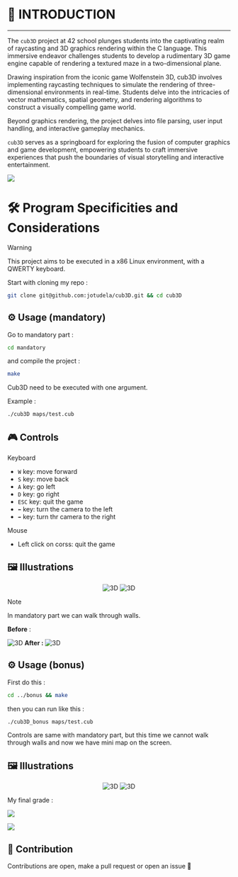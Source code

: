 # 🚀 INTRODUCTION

---

The `cub3D` project at 42 school plunges students into the captivating realm of raycasting and 3D graphics rendering within the C language. This immersive endeavor challenges students to develop a rudimentary 3D game engine capable of rendering a textured maze in a two-dimensional plane.

Drawing inspiration from the iconic game Wolfenstein 3D, cub3D involves implementing raycasting techniques to simulate the rendering of three-dimensional environments in real-time. Students delve into the intricacies of vector mathematics, spatial geometry, and rendering algorithms to construct a visually compelling game world.

Beyond graphics rendering, the project delves into file parsing, user input handling, and interactive gameplay mechanics.

`cub3D` serves as a springboard for exploring the fusion of computer graphics and game development, empowering students to craft immersive experiences that push the boundaries of visual storytelling and interactive entertainment.

![](https://raw.githubusercontent.com/andreasbm/readme/master/assets/lines/rainbow.png)

# 🛠️  Program Specificities and Considerations

> [!WARNING]
> This project aims to be executed in a x86 Linux environment, with a QWERTY keyboard.

Start with cloning my repo :
```bash
git clone git@github.com:jotudela/cub3D.git && cd cub3D
```

## ⚙️ Usage (mandatory)

Go to mandatory part :
```bash
cd mandatory
```

and compile the project :
```bash
make
```

Cub3D need to be executed with one argument.

Example :
```bash
./cub3D maps/test.cub
```

## 🎮 Controls

Keyboard
- ```W``` key: move forward
- ```S``` key: move back
- ```A``` key: go left
- ```D``` key: go right
- ```ESC``` key: quit the game
- ```⬅️``` key: turn the camera to the left
- ```➡️``` key: turn thr camera to the right

Mouse
- Left click on corss: quit the game

## 🖼️ Illustrations
<p align="center">
  <img src="imgs/imgM1.png" alt="3D">
  <img src="imgs/imgM2.png" alt="3D">
</p>

> [!NOTE]
> In mandatory part we can walk through walls.

<p align="center">
  <p align="left"><strong>Before</strong> :</p>
  <img src="imgs/imgM3.png" alt="3D">
  <strong>After :</strong>
  <img src="imgs/imgM4.png" alt="3D">
</p>

## ⚙️ Usage (bonus)

First do this :
```bash
cd ../bonus && make
```

then you can run like this :
```bash
./cub3D_bonus maps/test.cub
```

Controls are same with mandatory part, but this time we cannot walk through walls and now we have mini map on the screen.

## 🖼️ Illustrations
<p align="center">
  <img src="imgs/imgB1.png" alt="3D">
  <img src="imgs/imgB2.png" alt="3D">
</p>

My final grade :

![](imgs/110_percent.png)

![](https://raw.githubusercontent.com/andreasbm/readme/master/assets/lines/rainbow.png)

## 🤝 Contribution
Contributions are open, make a pull request or open an issue 🚀
